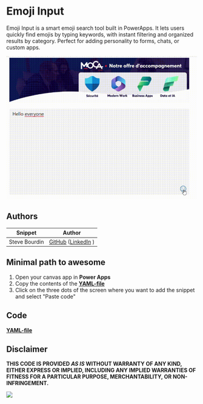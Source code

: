 # Emoji Input

Emoji Input is a smart emoji search tool built in PowerApps. It lets users quickly find emojis by typing keywords, with instant filtering and organized results by category. Perfect for adding personality to forms, chats, or custom apps.



![emoji-input](./assets/emoji-input.gif)


## Authors

Snippet|Author
--------|---------
Steve Bourdin | [GitHub](https://github.com/SteveBourdin) ([LinkedIn](https://www.linkedin.com/in/steve-bourdin-ab998762/) )

## Minimal path to awesome

1. Open your canvas app in **Power Apps**
1. Copy the contents of the **[YAML-file](./source/emoji-input.yaml)** 
1. Click on the three dots of the screen where you want to add the snippet and select "Paste code"


## Code
 **[YAML-file](./source/emoji-input.yaml)** 


## Disclaimer

**THIS CODE IS PROVIDED *AS IS* WITHOUT WARRANTY OF ANY KIND, EITHER EXPRESS OR IMPLIED, INCLUDING ANY IMPLIED WARRANTIES OF FITNESS FOR A PARTICULAR PURPOSE, MERCHANTABILITY, OR NON-INFRINGEMENT.**

<img src="https://m365-visitor-stats.azurewebsites.net/powerplatform-snippets/power-apps/emoji-input" aria-hidden="true" />
